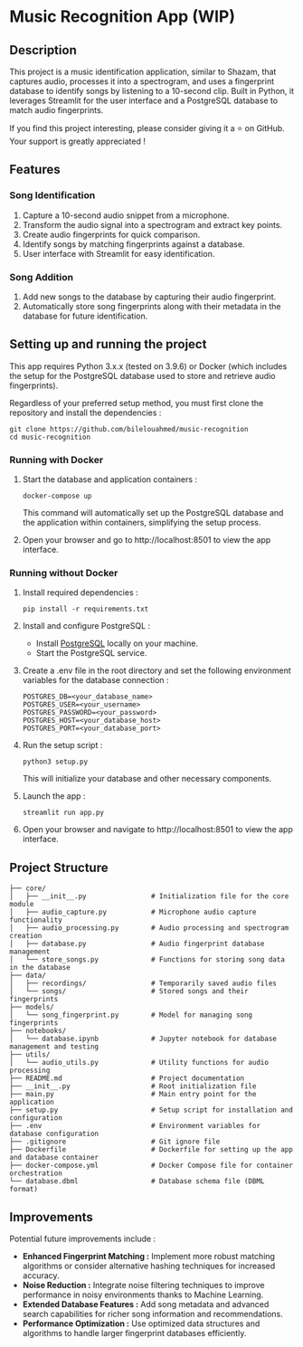 # Music Recognition App (WIP)

## Description

This project is a music identification application, similar to Shazam, that captures audio, processes it into a spectrogram, and uses a fingerprint database to identify songs by listening to a 10-second clip. Built in Python, it leverages Streamlit for the user interface and a PostgreSQL database to match audio fingerprints.

If you find this project interesting, please consider giving it a ⭐ on GitHub. Your support is greatly appreciated !

## Features

### Song Identification

1. Capture a 10-second audio snippet from a microphone.
2. Transform the audio signal into a spectrogram and extract key points.
3. Create audio fingerprints for quick comparison.
4. Identify songs by matching fingerprints against a database.
5. User interface with Streamlit for easy identification.

### Song Addition

1. Add new songs to the database by capturing their audio fingerprint.
2. Automatically store song fingerprints along with their metadata in the database for future identification.

## Setting up and running the project

This app requires Python 3.x.x (tested on 3.9.6) or Docker (which includes the setup for the PostgreSQL database used to store and retrieve audio fingerprints).

Regardless of your preferred setup method, you must first clone the repository and install the dependencies :

```
git clone https://github.com/bilelouahmed/music-recognition
cd music-recognition
```

### Running with Docker

1. Start the database and application containers :

    ```
    docker-compose up
    ```

    This command will automatically set up the PostgreSQL database and the application within containers, simplifying the setup process.

2. Open your browser and go to http://localhost:8501 to view the app interface.

### Running without Docker

1. Install required dependencies :

    ```
    pip install -r requirements.txt
    ```

2. Install and configure PostgreSQL :

    - Install [PostgreSQL](https://www.postgresql.org/download/) locally on your machine.
    - Start the PostgreSQL service.

3. Create a .env file in the root directory and set the following environment variables for the database connection :

    ```
    POSTGRES_DB=<your_database_name>
    POSTGRES_USER=<your_username>
    POSTGRES_PASSWORD=<your_password> 
    POSTGRES_HOST=<your_database_host>
    POSTGRES_PORT=<your_database_port>
    ```

4. Run the setup script :

    ```
    python3 setup.py
    ```
    
    This will initialize your database and other necessary components.

5. Launch the app :

    ```
    streamlit run app.py
    ```

6. Open your browser and navigate to http://localhost:8501 to view the app interface.


## Project Structure

```
├── core/
│   ├── __init__.py                # Initialization file for the core module
│   ├── audio_capture.py           # Microphone audio capture functionality
│   ├── audio_processing.py        # Audio processing and spectrogram creation
│   ├── database.py                # Audio fingerprint database management
│   └── store_songs.py             # Functions for storing song data in the database
├── data/
│   ├── recordings/                # Temporarily saved audio files
│   └── songs/                     # Stored songs and their fingerprints
├── models/
│   └── song_fingerprint.py        # Model for managing song fingerprints
├── notebooks/
│   └── database.ipynb             # Jupyter notebook for database management and testing
├── utils/
│   └── audio_utils.py             # Utility functions for audio processing
├── README.md                      # Project documentation
├── __init__.py                    # Root initialization file
├── main.py                        # Main entry point for the application
├── setup.py                       # Setup script for installation and configuration
├── .env                           # Environment variables for database configuration
├── .gitignore                     # Git ignore file
├── Dockerfile                     # Dockerfile for setting up the app and database container
├── docker-compose.yml             # Docker Compose file for container orchestration
└── database.dbml                  # Database schema file (DBML format)
```

## Improvements

Potential future improvements include :

- **Enhanced Fingerprint Matching :** Implement more robust matching algorithms or consider alternative hashing techniques for increased accuracy.
- **Noise Reduction :** Integrate noise filtering techniques to improve performance in noisy environments thanks to Machine Learning.
- **Extended Database Features :** Add song metadata and advanced search capabilities for richer song information and recommendations.
- **Performance Optimization :** Use optimized data structures and algorithms to handle larger fingerprint databases efficiently.
